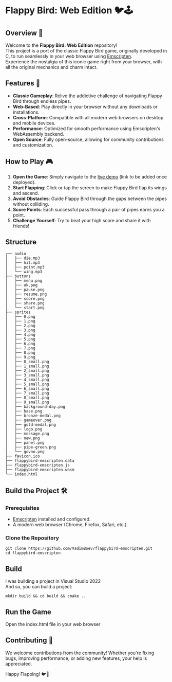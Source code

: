 # Flappy Bird: Web Edition 🐦🕹️
  
## Overview 🌟

Welcome to the **Flappy Bird: Web Edition** repository!  
This project is a port of the classic Flappy Bird game, originally developed in C, to run seamlessly in your web browser using [Emscripten](https://emscripten.org/).  
Experience the nostalgia of this iconic game right from your browser, with all the original mechanics and charm intact.

## Features 🚀

- **Classic Gameplay**: Relive the addictive challenge of navigating Flappy Bird through endless pipes.
- **Web-Based**: Play directly in your browser without any downloads or installations.
- **Cross-Platform**: Compatible with all modern web browsers on desktop and mobile devices.
- **Performance**: Optimized for smooth performance using Emscripten's WebAssembly backend.
- **Open Source**: Fully open-source, allowing for community contributions and customization.

## How to Play 🎮

1. **Open the Game**: Simply navigate to the [live demo](https://vadimboev.ru/games/flappybird) (link to be added once deployed).
2. **Start Flapping**: Click or tap the screen to make Flappy Bird flap its wings and ascend.
3. **Avoid Obstacles**: Guide Flappy Bird through the gaps between the pipes without colliding.
4. **Score Points**: Each successful pass through a pair of pipes earns you a point.
5. **Challenge Yourself**: Try to beat your high score and share it with friends!

## Structure
```
┌── audio
│   ├── die.mp3
│   ├── hit.mp3
│   ├── point.mp3
│   └── wing.mp3
├── buttons
│   ├── menu.png
│   ├── ok.png
│   ├── pause.png
│   ├── resume.png
│   ├── score.png
│   ├── share.png
│   └── start.png
├── sprites
│   ├── 0.png
│   ├── 1.png
│   ├── 2.png
│   ├── 3.png
│   ├── 4.png
│   ├── 5.png
│   ├── 6.png
│   ├── 7.png
│   ├── 8.png
│   ├── 9.png
│   ├── 0_small.png
│   ├── 1_small.png
│   ├── 2_small.png
│   ├── 3_small.png
│   ├── 4_small.png
│   ├── 5_small.png
│   ├── 6_small.png
│   ├── 7_small.png
│   ├── 8_small.png
│   ├── 9_small.png
│   ├── background-day.png
│   ├── base.png
│   ├── bronze-medal.png
│   ├── gameover.png
│   ├── gold-medal.png
│   ├── logo.png
│   ├── message.png
│   ├── new.png
│   ├── panel.png
│   ├── pipe-green.png
│   └── govno.png
├── favicon.ico
├── flappybird-emscripten.data
├── flappybird-emscripten.js
├── flappybird-emscripten.wasm
└── index.html
```

## Build the Project 🛠️

### Prerequisites

- [Emscripten](https://emscripten.org/docs/getting_started/downloads.html) installed and configured.
- A modern web browser (Chrome, Firefox, Safari, etc.).

### Clone the Repository

```
git clone https://github.com/VadimBoev/flappybird-emscripten.git
cd flappybird-emscripten
```
  
## Build
I was building a project in Visual Studio 2022  
And so, you can build a project:
```
mkdir build && cd build && cmake ..
```

## Run the Game
Open the index.html file in your web browser
  
## Contributing 🤝
We welcome contributions from the community! Whether you're fixing bugs, improving performance, or adding new features, your help is appreciated.
  
Happy Flapping! 🐦🎉
